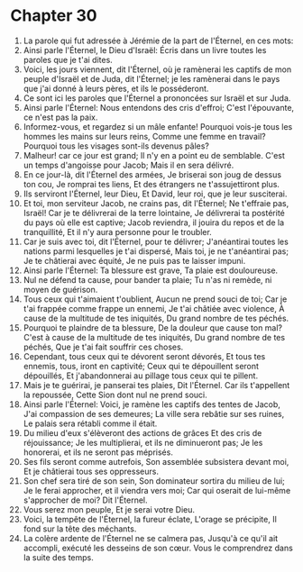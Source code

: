 # Chapter 30

1. La parole qui fut adressée à Jérémie de la part de l'Éternel, en ces mots:
2. Ainsi parle l'Éternel, le Dieu d'Israël: Écris dans un livre toutes les paroles que je t'ai dites.
3. Voici, les jours viennent, dit l'Éternel, où je ramènerai les captifs de mon peuple d'Israël et de Juda, dit l'Éternel; je les ramènerai dans le pays que j'ai donné à leurs pères, et ils le posséderont.
4. Ce sont ici les paroles que l'Éternel a prononcées sur Israël et sur Juda.
5. Ainsi parle l'Éternel: Nous entendons des cris d'effroi; C'est l'épouvante, ce n'est pas la paix.
6. Informez-vous, et regardez si un mâle enfante! Pourquoi vois-je tous les hommes les mains sur leurs reins, Comme une femme en travail? Pourquoi tous les visages sont-ils devenus pâles?
7. Malheur! car ce jour est grand; Il n'y en a point eu de semblable. C'est un temps d'angoisse pour Jacob; Mais il en sera délivré.
8. En ce jour-là, dit l'Éternel des armées, Je briserai son joug de dessus ton cou, Je romprai tes liens, Et des étrangers ne t'assujettiront plus.
9. Ils serviront l'Éternel, leur Dieu, Et David, leur roi, que je leur susciterai.
10. Et toi, mon serviteur Jacob, ne crains pas, dit l'Éternel; Ne t'effraie pas, Israël! Car je te délivrerai de la terre lointaine, Je délivrerai ta postérité du pays où elle est captive; Jacob reviendra, il jouira du repos et de la tranquillité, Et il n'y aura personne pour le troubler.
11. Car je suis avec toi, dit l'Éternel, pour te délivrer; J'anéantirai toutes les nations parmi lesquelles je t'ai dispersé, Mais toi, je ne t'anéantirai pas; Je te châtierai avec équité, Je ne puis pas te laisser impuni.
12. Ainsi parle l'Éternel: Ta blessure est grave, Ta plaie est douloureuse.
13. Nul ne défend ta cause, pour bander ta plaie; Tu n'as ni remède, ni moyen de guérison.
14. Tous ceux qui t'aimaient t'oublient, Aucun ne prend souci de toi; Car je t'ai frappée comme frappe un ennemi, Je t'ai châtiée avec violence, À cause de la multitude de tes iniquités, Du grand nombre de tes péchés.
15. Pourquoi te plaindre de ta blessure, De la douleur que cause ton mal? C'est à cause de la multitude de tes iniquités, Du grand nombre de tes péchés, Que je t'ai fait souffrir ces choses.
16. Cependant, tous ceux qui te dévorent seront dévorés, Et tous tes ennemis, tous, iront en captivité; Ceux qui te dépouillent seront dépouillés, Et j'abandonnerai au pillage tous ceux qui te pillent.
17. Mais je te guérirai, je panserai tes plaies, Dit l'Éternel. Car ils t'appellent la repoussée, Cette Sion dont nul ne prend souci.
18. Ainsi parle l'Éternel: Voici, je ramène les captifs des tentes de Jacob, J'ai compassion de ses demeures; La ville sera rebâtie sur ses ruines, Le palais sera rétabli comme il était.
19. Du milieu d'eux s'élèveront des actions de grâces Et des cris de réjouissance; Je les multiplierai, et ils ne diminueront pas; Je les honorerai, et ils ne seront pas méprisés.
20. Ses fils seront comme autrefois, Son assemblée subsistera devant moi, Et je châtierai tous ses oppresseurs.
21. Son chef sera tiré de son sein, Son dominateur sortira du milieu de lui; Je le ferai approcher, et il viendra vers moi; Car qui oserait de lui-même s'approcher de moi? Dit l'Éternel.
22. Vous serez mon peuple, Et je serai votre Dieu.
23. Voici, la tempête de l'Éternel, la fureur éclate, L'orage se précipite, Il fond sur la tête des méchants.
24. La colère ardente de l'Éternel ne se calmera pas, Jusqu'à ce qu'il ait accompli, exécuté les desseins de son cœur. Vous le comprendrez dans la suite des temps.

